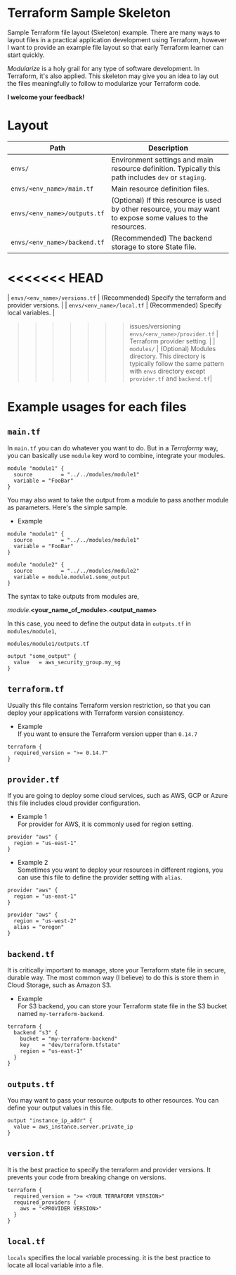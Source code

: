 # Terraform Sample Skeleton 
Sample Terraform file layout (Skeleton) example. There are many ways to layout files in a practical application 
development using Terraform, however I want to provide an example file layout so that early Terraform 
learner can start quickly. 

_Modularize_ is a holy grail for any type of software development. In Terraform, it's also applied. 
This skeleton may give you an idea to lay out the files meaningfully to follow to modularize your Terraform code.

**I welcome your feedback!**
# Layout
|  Path  |  Description  |
| ---- | ---- |
|  `envs/`  |  Environment settings and main resource definition. Typically this path includes `dev` or `staging`.|
|  `envs/<env_name>/main.tf`  |  Main resource definition files.|
|  `envs/<env_name>/outputs.tf`  |  (Optional) If this resource is used by other resource, you may want to expose some values to the resources. |
|  `envs/<env_name>/backend.tf`  |  (Recommended) The backend storage to store State file. |
<<<<<<< HEAD
=======
|  `envs/<env_name>/versions.tf`  |  (Recommended) Specify the terraform and provider versions. |
|  `envs/<env_name>/local.tf`  |  (Recommended) Specify local variables. |
>>>>>>> issues/versioning
  `envs/<env_name>/provider.tf`  |  Terraform provider setting. |
|  `modules/`  |  (Optional) Modules directory. This directory is typically follow the same pattern with `envs` directory except `provider.tf` and `backend.tf`|

# Example usages for each files

## `main.tf`
In `main.tf` you can do whatever you want to do. But in a *Terraformy* way, you can basically use `module` key word to combine, integrate your modules.

```HCL
module "module1" {
  source         = "../../modules/module1"
  variable = "FooBar"
}
```

You may also want to take the output from a module to pass another module as parameters. Here's the simple sample.

- Example


```HCL
module "module1" {
  source         = "../../modules/module1"
  variable = "FooBar"
}

module "module2" {
  source         = "../../modules/module2"
  variable = module.module1.some_output
}
```

The syntax to take outputs from modules are, 

_module_.**<your_name_of_module>**.**<output_name>**

In this case, you need to define the output data in `outputs.tf` in `modules/module1`,

`modules/module1/outputs.tf`
```HCL
output "some_output" {
  value   = aws_security_group.my_sg
}
```

## `terraform.tf`
Usually this file contains Terraform version restriction, so that you can deploy your applications with Terraform version consistency. 

- Example   
If you want to ensure the Terraform version upper than `0.14.7`

```HCL
terraform {
  required_version = ">= 0.14.7"
}
```
## `provider.tf`
If you are going to deploy some cloud services, such as AWS, GCP or Azure this file includes cloud provider configuration. 

- Example 1  
For provider for AWS, it is commonly used for region setting. 

```HCL
provider "aws" {
  region = "us-east-1"
}
```

- Example 2  
Sometimes you want to deploy your resources in different regions, you can use this file to define the provider setting with `alias`.

```HCL
provider "aws" {
  region = "us-east-1"
}

provider "aws" {
  region = "us-west-2"
  alias = "oregon"
}
```

## `backend.tf`
It is critically important to manage, store your Terraform state file in secure, durable way. The most common way (I believe) to do this is store them in Cloud Storage, such as Amazon S3. 

- Example  
For S3 backend, you can store your Terraform state file in the S3 bucket named `my-terraform-backend`. 

```HCL
terraform {
  backend "s3" {
    bucket = "my-terraform-backend"
    key    = "dev/terraform.tfstate"
    region = "us-east-1"
  }
}
```

## `outputs.tf`
You may want to pass your resource outputs to other resources. You can define your output values in this file.

```HCL
output "instance_ip_addr" {
  value = aws_instance.server.private_ip
}
```

## `version.tf`
It is the best practice to specify the terraform and provider versions. It prevents your code from breaking change on versions. 

```HCL
terraform {
  required_version = ">= <YOUR TERRAFORM VERSION>"
  required_providers {
    aws = "<PROVIDER VERSION>"
  }
}
```

## `local.tf`
`locals` specifies the local variable processing. it is the best practice to locate all local variable into a file. 
